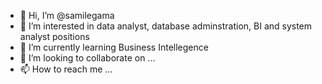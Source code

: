 - 👋 Hi, I’m @samilegama
- 👀 I’m interested in data analyst, database adminstration, BI and system analyst positions
- 🌱 I’m currently learning Business Intellegence 
- 💞️ I’m looking to collaborate on ...
- 📫 How to reach me ...

<!---
samilegama/samilegama is a ✨ special ✨ repository because its `README.md` (this file) appears on your GitHub profile.
You can click the Preview link to take a look at your changes.
--->
